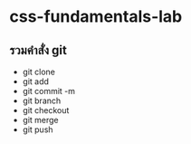 # css-fundamentals-lab

## รวมคำสั่ง git
- git clone
- git add
- git commit -m
- git branch
- git checkout
- git merge
- git push